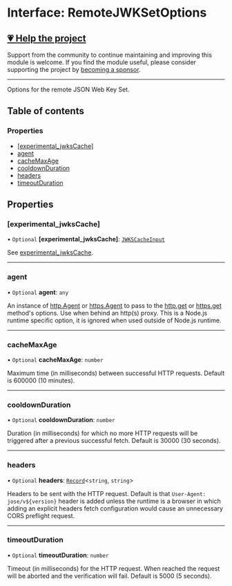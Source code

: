 # Interface: RemoteJWKSetOptions

## [💗 Help the project](https://github.com/sponsors/panva)

Support from the community to continue maintaining and improving this module is welcome. If you find the module useful, please consider supporting the project by [becoming a sponsor](https://github.com/sponsors/panva).

---

Options for the remote JSON Web Key Set.

## Table of contents

### Properties

- [[experimental\_jwksCache]](jwks_remote.RemoteJWKSetOptions.md#[experimental_jwkscache])
- [agent](jwks_remote.RemoteJWKSetOptions.md#agent)
- [cacheMaxAge](jwks_remote.RemoteJWKSetOptions.md#cachemaxage)
- [cooldownDuration](jwks_remote.RemoteJWKSetOptions.md#cooldownduration)
- [headers](jwks_remote.RemoteJWKSetOptions.md#headers)
- [timeoutDuration](jwks_remote.RemoteJWKSetOptions.md#timeoutduration)

## Properties

### [experimental\_jwksCache]

• `Optional` **[experimental\_jwksCache]**: [`JWKSCacheInput`](../types/jwks_remote.JWKSCacheInput.md)

See [experimental_jwksCache](../variables/jwks_remote.experimental_jwksCache.md).

___

### agent

• `Optional` **agent**: `any`

An instance of [http.Agent](https://nodejs.org/api/http.html#class-httpagent) or
[https.Agent](https://nodejs.org/api/https.html#class-httpsagent) to pass to the
[http.get](https://nodejs.org/api/http.html#httpgetoptions-callback) or
[https.get](https://nodejs.org/api/https.html#httpsgetoptions-callback) method's options.
Use when behind an http(s) proxy. This is a Node.js runtime specific option, it is ignored when
used outside of Node.js runtime.

___

### cacheMaxAge

• `Optional` **cacheMaxAge**: `number`

Maximum time (in milliseconds) between successful HTTP requests. Default is 600000 (10
minutes).

___

### cooldownDuration

• `Optional` **cooldownDuration**: `number`

Duration (in milliseconds) for which no more HTTP requests will be triggered after a previous
successful fetch. Default is 30000 (30 seconds).

___

### headers

• `Optional` **headers**: [`Record`]( https://www.typescriptlang.org/docs/handbook/utility-types.html#recordkeys-type )\<`string`, `string`\>

Headers to be sent with the HTTP request. Default is that `User-Agent: jose/v${version}` header
is added unless the runtime is a browser in which adding an explicit headers fetch
configuration would cause an unnecessary CORS preflight request.

___

### timeoutDuration

• `Optional` **timeoutDuration**: `number`

Timeout (in milliseconds) for the HTTP request. When reached the request will be aborted and
the verification will fail. Default is 5000 (5 seconds).

